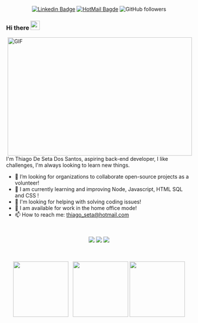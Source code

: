 <div align="center">
 
 [![Linkedin Badge](https://img.shields.io/badge/Thiago%20De%20Seta-blue?style=plastic&logo=linkedin&labelColor=blue&link=https://www.linkedin.com/in/thiago-de-seta/)](https://www.linkedin.com/in/thiago-de-seta/) [![HotMail Bagde](https://img.shields.io/badge/thiago_seta@hotmail.com-blue?style=plastic?&logo=OutLook&logoColor=white&link=mailto:thiago_seta@hotmail.com)](mailto:thiago_seta@hotmail.com)
![GitHub followers](https://img.shields.io/github/followers/ThiagoSS1?style=social)
 
</div>



### Hi there <img src="https://media.giphy.com/media/hvRJCLFzcasrR4ia7z/giphy.gif" width="25px">

<img align="right" alt="GIF" src="https://github.com/abhisheknaiidu/abhisheknaiidu/raw/master/code.gif?raw=true" width="500" height="320" />

<br/>

I'm Thiago De Seta Dos Santos, aspiring back-end developer, I like challenges, I'm always looking to learn new things.
<br/>


- :rocket: I’m looking for organizations to collaborate open-source projects as a volunteer!
- 🔭 I am currently learning and improving Node, Javascript, HTML SQL and CSS !
- 🤔 I'm looking for helping with solving coding issues!
- 💬 I am available for work in the home office mode!
- 📫 How to reach me: thiago_seta@hotmail.com

<br/>

<div align="center"> 
 
 ![](https://img.shields.io/badge/OS-Linux-informational?style=flat&logo=<LOGO_NAME>&logoColor=white&color=2bbc8a)
 ![](https://img.shields.io/badge/Editor-VSCode-informational?style=flat&logo=<LOGO_NAME>&logoColor=white&color=2bbc8a)
 ![](https://img.shields.io/badge/Code-Javascript&&NodeJs&&-informational?style=flat&logo=<LOGO_NAME>&logoColor=white&color=2bbc8a)
 
</div>


<br/>

<br/>


 <div align="center">
   
 </div>
 
 <div  align="center">
 <a href="https://github.com/ThiagoSS1"></a>
     <img height="150em" src="https://github-readme-stats.vercel.app/api?username=ThiagoSS1&hide_border=true&show_icons=true&theme=nightowl&include_all_commits=true&count_private=true"/> &nbsp;
     <img height="150em" src="https://github-readme-streak-stats.herokuapp.com/?user=ThiagoSS1&hide_border=true&theme=nightowl&show_icons=true"/>
     <img height="150em" src="https://github-readme-stats.vercel.app/api/top-langs/?username=ThiagoSS1&layout=compact&count_private=true&hide_border=true&theme=nightowl&show_icons=true">
</div>
 
  <br><br>
 
 


